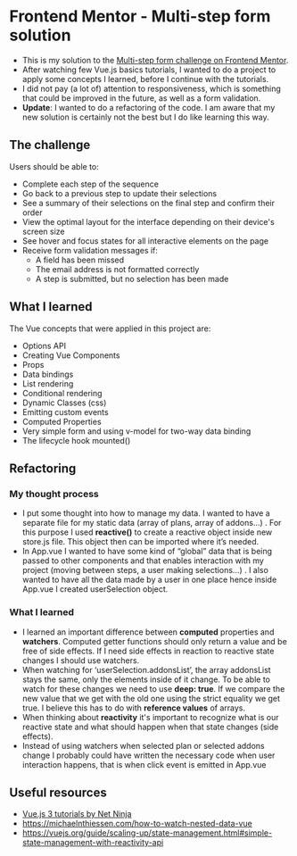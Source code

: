 # Frontend Mentor - Multi-step form solution

- This is my solution to the [Multi-step form challenge on Frontend Mentor](https://www.frontendmentor.io/challenges/multistep-form-YVAnSdqQBJ).
- After watching few Vue.js basics tutorials, I wanted to do a project to apply some concepts I learned, before I continue with the tutorials.
- I did not pay (a lot of) attention to responsiveness, which is something that could be improved in the future, as well as a form validation.
- **Update**: I wanted to do a refactoring of the code. I am aware that my new solution is certainly not the best but I do like learning this way.

## The challenge

Users should be able to:

- Complete each step of the sequence
- Go back to a previous step to update their selections
- See a summary of their selections on the final step and confirm their order
- View the optimal layout for the interface depending on their device's screen size
- See hover and focus states for all interactive elements on the page
- Receive form validation messages if:
  - A field has been missed
  - The email address is not formatted correctly
  - A step is submitted, but no selection has been made

## What I learned

The Vue concepts that were applied in this project are:

- Options API
- Creating Vue Components
- Props
- Data bindings
- List rendering
- Conditional rendering
- Dynamic Classes (css)
- Emitting custom events
- Computed Properties
- Very simple form and using v-model for two-way data binding
- The lifecycle hook mounted()

## Refactoring

### My thought process
- I put some thought into how to manage my data. I wanted to have a separate file for my static data (array of plans, array of addons...) . For this purpose I used **reactive()** to create a reactive object inside new store.js file. This object then can be imported where it’s needed.
- In App.vue I wanted to have some kind of “global” data that is being passed to other components and that enables interaction with my project (moving between steps, a user making selections...) . I also wanted to have all the data made by a user in one place hence inside App.vue I created userSelection object.

### What I learned
-  I learned an important difference between **computed** properties and **watchers**. Computed getter functions should only return a value and be free of side effects. If I need side effects in reaction to reactive state changes I should use watchers.
- When watching for ‘userSelection.addonsList’, the array addonsList stays the same, only the elements inside of it change. To be able to watch for these changes we need to use **deep: true**. If we compare the new value that we get with the old one using the strict equality we get true. I believe this has to do with **reference values** of arrays.
- When thinking about **reactivity** it's important to recognize what is our reactive state and what should happen when that state changes (side effects).
- Instead of using watchers when selected plan or selected addons change I probably could have written the necessary code when user interaction happens, that is when click event is emitted in App.vue


## Useful resources

- [Vue.js 3 tutorials by Net Ninja](https://www.youtube.com/playlist?list=PL4cUxeGkcC9hYYGbV60Vq3IXYNfDk8At1)
- https://michaelnthiessen.com/how-to-watch-nested-data-vue
- https://vuejs.org/guide/scaling-up/state-management.html#simple-state-management-with-reactivity-api
